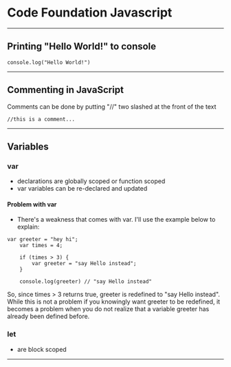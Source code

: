 # Code Foundation Javascript

---------------------------------------

## Printing "Hello World!" to console
```
console.log("Hello World!")
```
---------------------------------------

## Commenting in JavaScript

Comments can be done by putting "//" two slashed at the front of the text 
```
//this is a comment...

```
---------------------------------------
## Variables

### var
- declarations are globally scoped or function scoped
- var variables can be re-declared and updated

#### Problem with var
- There's a weakness that comes with  var. I'll use the example below to explain:

```
var greeter = "hey hi";
    var times = 4;

    if (times > 3) {
        var greeter = "say Hello instead"; 
    }
    
    console.log(greeter) // "say Hello instead"

```
So, since times > 3 returns true, greeter is redefined  to "say Hello instead". While this is not a problem if you knowingly want greeter to be redefined, it becomes a problem when you do not realize that a variable greeter has already been defined before.

### let 
- are block scoped


---------------------------------------